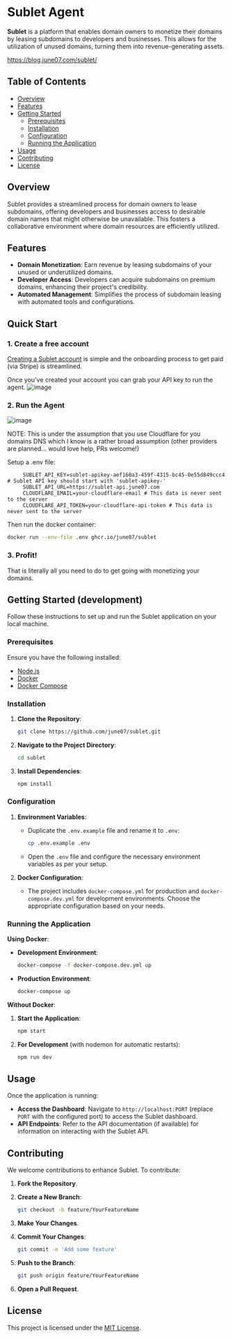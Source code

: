 # Sublet Agent

**Sublet** is a platform that enables domain owners to monetize their domains by leasing subdomains to developers and businesses. This allows for the utilization of unused domains, turning them into revenue-generating assets.

https://blog.june07.com/sublet/

## Table of Contents

- [Overview](#overview)
- [Features](#features)
- [Getting Started](#getting-started)
  - [Prerequisites](#prerequisites)
  - [Installation](#installation)
  - [Configuration](#configuration)
  - [Running the Application](#running-the-application)
- [Usage](#usage)
- [Contributing](#contributing)
- [License](#license)

## Overview

Sublet provides a streamlined process for domain owners to lease subdomains, offering developers and businesses access to desirable domain names that might otherwise be unavailable. This fosters a collaborative environment where domain resources are efficiently utilized.

## Features

- **Domain Monetization**: Earn revenue by leasing subdomains of your unused or underutilized domains.
- **Developer Access**: Developers can acquire subdomains on premium domains, enhancing their project's credibility.
- **Automated Management**: Simplifies the process of subdomain leasing with automated tools and configurations.

## Quick Start

### 1. **Create a free account**
  [Creating a Sublet account](https://sublet.june07.com/) is simple and the onboarding process to get paid (via Stripe) is streamlined.
  
  Once you've created your account you can grab your API key to run the agent.
   ![image](https://github.com/user-attachments/assets/8249caae-a1e7-402f-a848-74833df8dcb4)

### 2. **Run the Agent**
  ![image](https://github.com/user-attachments/assets/fb614f3c-3982-4188-87e9-46a47d7db5ca)

  NOTE: This is under the assumption that you use Cloudflare for you domains DNS which I know is a rather broad assumption (other providers are planned... would love help, PRs welcome!)
  
   Setup a .env file:
```
     SUBLET_API_KEY=sublet-apikey-aef160a3-459f-4315-bc45-0e55d849ccc4 # Sublet API key should start with 'sublet-apikey-'
     SUBLET_API_URL=https://sublet-api.june07.com
     CLOUDFLARE_EMAIL=your-cloudflare-email # This data is never sent to the server
     CLOUDFLARE_API_TOKEN=your-cloudflare-api-token # This data is never sent to the server
```

Then run the docker container: 

```bash
docker run --env-file .env ghcr.io/june07/sublet
```
   
### 3. **Profit!** 
That is literally all you need to do to get going with monetizing your domains.



## Getting Started (development)

Follow these instructions to set up and run the Sublet application on your local machine.

### Prerequisites

Ensure you have the following installed:

- [Node.js](https://nodejs.org/en/download/)
- [Docker](https://www.docker.com/get-started)
- [Docker Compose](https://docs.docker.com/compose/install/)

### Installation

1. **Clone the Repository**:

   ```bash
   git clone https://github.com/june07/sublet.git
   ```

2. **Navigate to the Project Directory**:

   ```bash
   cd sublet
   ```

3. **Install Dependencies**:

   ```bash
   npm install
   ```

### Configuration

1. **Environment Variables**:

   - Duplicate the `.env.example` file and rename it to `.env`:

     ```bash
     cp .env.example .env
     ```

   - Open the `.env` file and configure the necessary environment variables as per your setup.

2. **Docker Configuration**:

   - The project includes `docker-compose.yml` for production and `docker-compose.dev.yml` for development environments. Choose the appropriate configuration based on your needs.

### Running the Application

**Using Docker**:

- **Development Environment**:

  ```bash
  docker-compose -f docker-compose.dev.yml up
  ```

- **Production Environment**:

  ```bash
  docker-compose up
  ```

**Without Docker**:

1. **Start the Application**:

   ```bash
   npm start
   ```

2. **For Development** (with nodemon for automatic restarts):

   ```bash
   npm run dev
   ```

## Usage

Once the application is running:

- **Access the Dashboard**: Navigate to `http://localhost:PORT` (replace `PORT` with the configured port) to access the Sublet dashboard.
- **API Endpoints**: Refer to the API documentation (if available) for information on interacting with the Sublet API.

## Contributing

We welcome contributions to enhance Sublet. To contribute:

1. **Fork the Repository**.
2. **Create a New Branch**:

   ```bash
   git checkout -b feature/YourFeatureName
   ```

3. **Make Your Changes**.
4. **Commit Your Changes**:

   ```bash
   git commit -m 'Add some feature'
   ```

5. **Push to the Branch**:

   ```bash
   git push origin feature/YourFeatureName
   ```

6. **Open a Pull Request**.

## License

This project is licensed under the [MIT License](LICENSE).
